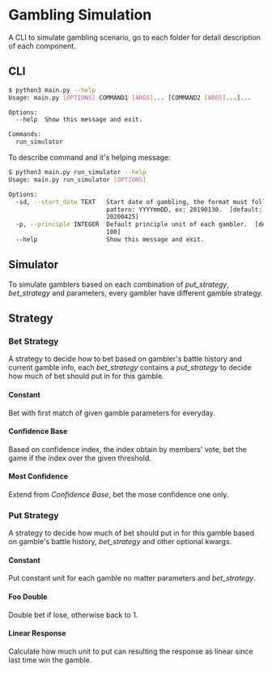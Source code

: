 # Gambling Simulation

A CLI to simulate gambling scenario,
go to each folder for detail description of each component.

## CLI

```bash
$ python3 main.py --help
Usage: main.py [OPTIONS] COMMAND1 [ARGS]... [COMMAND2 [ARGS]...]...

Options:
  --help  Show this message and exit.

Commands:
  run_simulator
```

To describe command and it's helping message:

```bash
$ python3 main.py run_simulator --help
Usage: main.py run_simulator [OPTIONS]

Options:
  -sd, --start_date TEXT   Start date of gambling, the format must follow the
                           pattern: YYYYmmDD, ex: 20190130.  [default:
                           20200425]
  -p, --principle INTEGER  Default principle unit of each gambler.  [default:
                           100]
  --help                   Show this message and exit.

```

## Simulator

To simulate gamblers based on each combination of *put_strategy*, *bet_strategy* and parameters, 
every gambler have different gamble strategy.

## Strategy

### Bet Strategy

A strategy to decide how to bet based on gambler's battle history and current gamble info, 
each *bet_strategy* contains a *put_strategy* to decide how much of bet should put in for this gamble.

#### Constant

Bet with first match of given gamble parameters for everyday. 

#### Confidence Base

Based on confidence index, the index obtain by members' vote, 
bet the game if the index over the given threshold.

#### Most Confidence

Extend from *Confidence Base*, bet the mose confidence one only. 

### Put Strategy

A strategy to decide how much of bet should put in for this gamble 
based on gamble's battle history, *bet_strategy* and other optional kwargs.

#### Constant

Put constant unit for each gamble no matter parameters and *bet_strategy*.

#### Foo Double

Double bet if lose, otherwise back to 1.

#### Linear Response

Calculate how much unit to put can resulting the response as linear since last time win the gamble.
